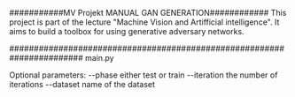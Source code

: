 ###########MV Projekt MANUAL GAN GENERATION############
This project is part of the lecture "Machine Vision and Artifficial intelligence".
It aims to build a toolbox for using generative adversary networks.

#######################################################################
main.py

Optional parameters:
--phase 	either test or train
--iteration	the number of iterations
--dataset	name of the dataset
